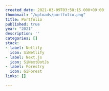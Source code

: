 ```yaml
---
created_date: 2021-03-09T03:50:15.000+00:00
thumbnail: "/uploads/portfolio.png"
title: Portfolio
published: true
year: "2021"
description: ''
categories: []
stack:
- label: Netlify
  icon: SiNetlify
- label: Next.js
  icon: SiNextDotJs
- label: Forestry
  icon: GiForest
links: []

---
```

